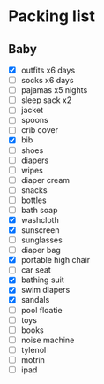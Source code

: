 # Packing list

## Baby
- [x] outfits x6 days
- [ ] socks x6 days 
- [ ] pajamas x5 nights
- [ ] sleep sack x2
- [ ] jacket
- [ ] spoons
- [ ] crib cover
- [x] bib
- [ ] shoes
- [ ] diapers
- [ ] wipes
- [ ] diaper cream
- [ ] snacks
- [ ] bottles
- [ ] bath soap
- [x] washcloth
- [x] sunscreen
- [ ] sunglasses
- [ ] diaper bag
- [x] portable high chair
- [ ] car seat
- [x] bathing suit
- [x] swim diapers
- [x] sandals
- [ ] pool floatie
- [ ] toys
- [ ] books
- [ ] noise machine
- [ ] tylenol
- [ ] motrin
- [ ] ipad
